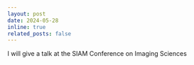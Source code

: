```yaml
---
layout: post
date: 2024-05-28
inline: true
related_posts: false
---
```


I will give a talk at the SIAM Conference on Imaging Sciences

